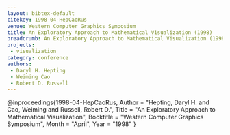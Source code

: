 ```yaml
---
layout: bibtex-default
citekey: 1998-04-HepCaoRus
venue: Western Computer Graphics Symposium
title: An Exploratory Approach to Mathematical Visualization (1998)
breadcrumb: An Exploratory Approach to Mathematical Visualization (1998)
projects:
 - visualization
category: conference
authors:
 - Daryl H. Hepting 
 - Weiming Cao 
 - Robert D. Russell 
---
```

@inproceedings{1998-04-HepCaoRus,
	Author =  "Hepting, Daryl H. and Cao, Weiming and Russell, Robert D.",
	Title =  "An Exploratory Approach to Mathematical Visualization",
	Booktitle =  "Western Computer Graphics Symposium",
	Month =  "April",
	Year =  "1998"
}
